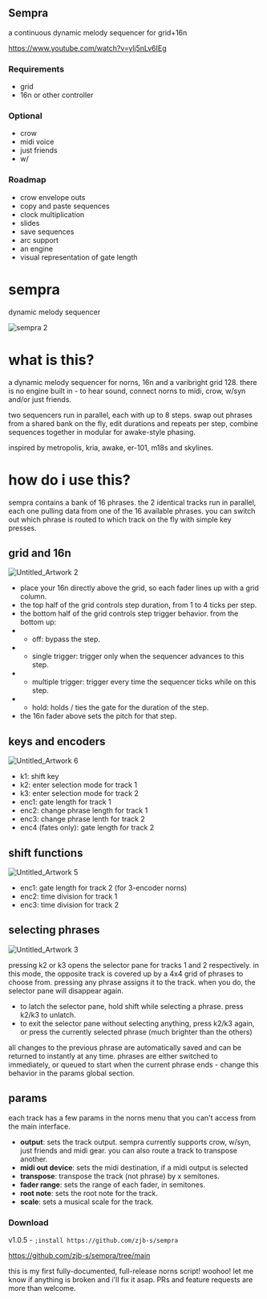 ## Sempra

a continuous dynamic melody sequencer for grid+16n

https://www.youtube.com/watch?v=ylj5nLv6IEg


### Requirements

* grid
* 16n or other controller
### Optional
* crow
* midi voice
* just friends
* w/

### Roadmap
* crow envelope outs
* copy and paste sequences
* clock multiplication
* slides
* save sequences
* arc support
* an engine
* visual representation of gate length

# sempra
dynamic melody sequencer

![sempra 2](https://user-images.githubusercontent.com/86270534/163468550-ff110ad5-9edb-42d2-a742-12d328363ed5.png)


# what is this?

a dynamic melody sequencer for norns, 16n and a varibright grid 128. there is no engine built in - to hear sound, connect norns to midi, crow, w/syn and/or just friends.

two sequencers run in parallel, each with up to 8 steps. swap out phrases from a shared bank on the fly, edit durations and repeats per step, combine sequences together in modular for awake-style phasing.

inspired by metropolis, kria, awake, er-101, m18s and skylines.

# how do i use this?

sempra contains a bank of 16 phrases. the 2 identical tracks run in parallel, each one pulling data from one of the 16 available phrases. you can switch out which phrase is routed to which track on the fly with simple key presses.

## grid and 16n

![Untitled_Artwork 2](https://user-images.githubusercontent.com/86270534/163574156-d6be6215-b607-48e5-a887-7e23f5bdd8f9.png)


* place your 16n directly above the grid, so each fader lines up with a grid column.
* the top half of the grid controls step duration, from 1 to 4 ticks per step.
* the bottom half of the grid controls step trigger behavior. from the bottom up:
* * off: bypass the step.
* * single trigger: trigger only when the sequencer advances to this step.
* * multiple trigger: trigger every time the sequencer ticks while on this step.
* * hold: holds / ties the gate for the duration of the step.
* the 16n fader above sets the pitch for that step.

## keys and encoders

![Untitled_Artwork 6](https://user-images.githubusercontent.com/86270534/163586984-978d713b-b27f-455e-941c-e11c6510811b.png)

* k1: shift key
* k2: enter selection mode for track 1
* k3: enter selection mode for track 2
* enc1: gate length for track 1
* enc2: change phrase length for track 1
* enc3: change phrase lenth for track 2
* enc4 (fates only): gate length for track 2

## shift functions

![Untitled_Artwork 5](https://user-images.githubusercontent.com/86270534/163586775-3a537fde-2155-4f45-90dd-2deb88451ed7.png)

* enc1: gate length for track 2 (for 3-encoder norns)
* enc2: time division for track 1
* enc3: time division for track 2

## selecting phrases

![Untitled_Artwork 3](https://user-images.githubusercontent.com/86270534/163580612-ac021183-de85-4122-a99d-84057d87276e.png)


pressing k2 or k3 opens the selector pane for tracks 1 and 2 respectively. in this mode, the opposite track is covered up by a 4x4 grid of phrases to choose from. pressing any phrase assigns it to the track. when you do, the selector pane will disappear again.

* to latch the selector pane, hold shift while selecting a phrase. press k2/k3 to unlatch.
* to exit the selector pane without selecting anything, press k2/k3 again, or press the currently selected phrase (much brighter than the others)

all changes to the previous phrase are automatically saved and can be returned to instantly at any time. phrases are either switched to immediately, or queued to start when the current phrase ends - change this behavior in the params global section.

## params

each track has a few params in the norns menu that you can't access from the main interface.

* **output**: sets the track output. sempra currently supports crow, w/syn, just friends and midi gear. you can also route a track to transpose another. 
* **midi out device**: sets the midi destination, if a midi output is selected
* **transpose**: transpose the track (not phrase) by x semitones.
* **fader range**: sets the range of each fader, in semitones.
* **root note**: sets the root note for the track.
* **scale**: sets a musical scale for the track.


### Download

v1.0.5 - `;install https://github.com/zjb-s/sempra`

https://github.com/zjb-s/sempra/tree/main

this is my first fully-documented, full-release norns script! woohoo! let me know if anything is broken and i'll fix it asap. PRs and feature requests are more than welcome.
